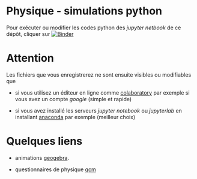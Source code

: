 # Physique - simulations python

Pour exécuter ou modifier les codes python des *jupyter netbook* de ce dépôt, cliquer sur [![Binder](https://mybinder.org/badge_logo.svg)](https://mybinder.org/v2/gh/fgachelin/physique-python.git/master)

# Attention

Les fichiers que vous enregistrerez ne sont ensuite visibles ou modifiables que 

* si vous utilisez un éditeur en ligne comme [colaboratory](https://colab.research.google.com/notebooks/intro.ipynb) par exemple si vous avez un compte *google* (simple et rapide)

* si vous avez installé les serveurs *jupyter notebook* ou *jupyterlab* en installant 
[anaconda](https://www.anaconda.com/products/individual) par exemple (meilleur choix)

Quelques liens
========

* animations [geogebra](https://www.geogebra.org/u/fgachelin).

* questionnaires de physique [qcm]()

